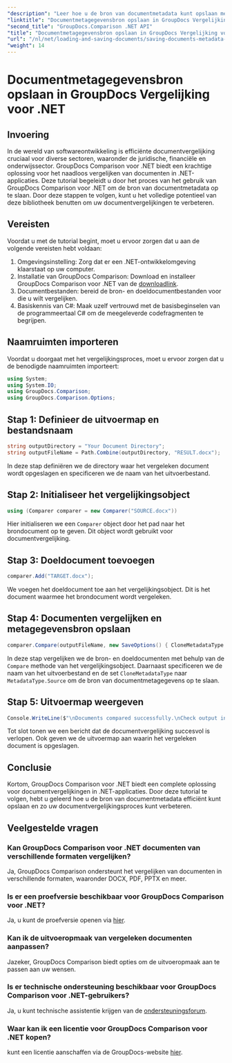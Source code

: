 ```yaml
---
"description": "Leer hoe u de bron van documentmetadata kunt opslaan met GroupDocs Comparison voor .NET. Volg onze stapsgewijze handleiding voor naadloze documentvergelijking in uw .NET-omgeving."
"linktitle": "Documentmetagegevensbron opslaan in GroupDocs Vergelijking voor .NET"
"second_title": "GroupDocs.Comparison .NET API"
"title": "Documentmetagegevensbron opslaan in GroupDocs Vergelijking voor .NET"
"url": "/nl/net/loading-and-saving-documents/saving-documents-metadata-source/"
"weight": 14
---
```


# Documentmetagegevensbron opslaan in GroupDocs Vergelijking voor .NET

## Invoering
In de wereld van softwareontwikkeling is efficiënte documentvergelijking cruciaal voor diverse sectoren, waaronder de juridische, financiële en onderwijssector. GroupDocs Comparison voor .NET biedt een krachtige oplossing voor het naadloos vergelijken van documenten in .NET-applicaties. Deze tutorial begeleidt u door het proces van het gebruik van GroupDocs Comparison voor .NET om de bron van documentmetadata op te slaan. Door deze stappen te volgen, kunt u het volledige potentieel van deze bibliotheek benutten om uw documentvergelijkingen te verbeteren.
## Vereisten
Voordat u met de tutorial begint, moet u ervoor zorgen dat u aan de volgende vereisten hebt voldaan:
1. Omgevingsinstelling: Zorg dat er een .NET-ontwikkelomgeving klaarstaat op uw computer.
2. Installatie van GroupDocs Comparison: Download en installeer GroupDocs Comparison voor .NET van de [downloadlink](https://releases.groupdocs.com/comparison/net/).
3. Documentbestanden: bereid de bron- en doeldocumentbestanden voor die u wilt vergelijken.
4. Basiskennis van C#: Maak uzelf vertrouwd met de basisbeginselen van de programmeertaal C# om de meegeleverde codefragmenten te begrijpen.

## Naamruimten importeren
Voordat u doorgaat met het vergelijkingsproces, moet u ervoor zorgen dat u de benodigde naamruimten importeert:
```csharp
using System;
using System.IO;
using GroupDocs.Comparison;
using GroupDocs.Comparison.Options;
```

## Stap 1: Definieer de uitvoermap en bestandsnaam
```csharp
string outputDirectory = "Your Document Directory";
string outputFileName = Path.Combine(outputDirectory, "RESULT.docx");
```
In deze stap definiëren we de directory waar het vergeleken document wordt opgeslagen en specificeren we de naam van het uitvoerbestand.
## Stap 2: Initialiseer het vergelijkingsobject
```csharp
using (Comparer comparer = new Comparer("SOURCE.docx"))
```
Hier initialiseren we een `Comparer` object door het pad naar het brondocument op te geven. Dit object wordt gebruikt voor documentvergelijking.
## Stap 3: Doeldocument toevoegen
```csharp
comparer.Add("TARGET.docx");
```
We voegen het doeldocument toe aan het vergelijkingsobject. Dit is het document waarmee het brondocument wordt vergeleken.
## Stap 4: Documenten vergelijken en metagegevensbron opslaan
```csharp
comparer.Compare(outputFileName, new SaveOptions() { CloneMetadataType = MetadataType.Source });
```
In deze stap vergelijken we de bron- en doeldocumenten met behulp van de `Compare` methode van het vergelijkingsobject. Daarnaast specificeren we de naam van het uitvoerbestand en de set `CloneMetadataType` naar `MetadataType.Source` om de bron van documentmetagegevens op te slaan.
## Stap 5: Uitvoermap weergeven
```csharp
Console.WriteLine($"\nDocuments compared successfully.\nCheck output in {outputDirectory}.");
```
Tot slot tonen we een bericht dat de documentvergelijking succesvol is verlopen. Ook geven we de uitvoermap aan waarin het vergeleken document is opgeslagen.

## Conclusie
Kortom, GroupDocs Comparison voor .NET biedt een complete oplossing voor documentvergelijkingen in .NET-applicaties. Door deze tutorial te volgen, hebt u geleerd hoe u de bron van documentmetadata efficiënt kunt opslaan en zo uw documentvergelijkingsproces kunt verbeteren.
## Veelgestelde vragen
### Kan GroupDocs Comparison voor .NET documenten van verschillende formaten vergelijken?
Ja, GroupDocs Comparison ondersteunt het vergelijken van documenten in verschillende formaten, waaronder DOCX, PDF, PPTX en meer.
### Is er een proefversie beschikbaar voor GroupDocs Comparison voor .NET?
Ja, u kunt de proefversie openen via [hier](https://releases.groupdocs.com/).
### Kan ik de uitvoeropmaak van vergeleken documenten aanpassen?
Jazeker, GroupDocs Comparison biedt opties om de uitvoeropmaak aan te passen aan uw wensen.
### Is er technische ondersteuning beschikbaar voor GroupDocs Comparison voor .NET-gebruikers?
Ja, u kunt technische assistentie krijgen van de [ondersteuningsforum](https://forum.groupdocs.com/c/comparison/12).
### Waar kan ik een licentie voor GroupDocs Comparison voor .NET kopen?
kunt een licentie aanschaffen via de GroupDocs-website [hier](https://purchase.groupdocs.com/buy).